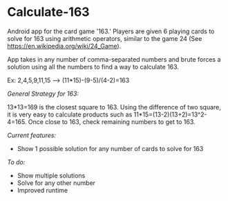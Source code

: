 # Calculate-163

Android app for the card game '163.' Players are given 6 playing cards to solve for 163 using arithmetic operators, similar to the game 24 (See https://en.wikipedia.org/wiki/24_Game).

App takes in any number of comma-separated numbers and brute forces a solution using all the numbers to find a way to calculate 163.

Ex:
2,4,5,9,11,15 --> (11*15)-(9-5)/(4-2)=163

*General Strategy for 163:*

13\*13=169 is the closest square to 163. Using the difference of two square, it is very easy to calculate products such as 11\*15=(13-2)(13+2)=13^2-4=165. Once close to 163, check remaining numbers to get to 163.


*Current features:*
- Show 1 possible solution for any number of cards to solve for 163

*To do:*
- Show multiple solutions
- Solve for any other number
- Improved runtime
